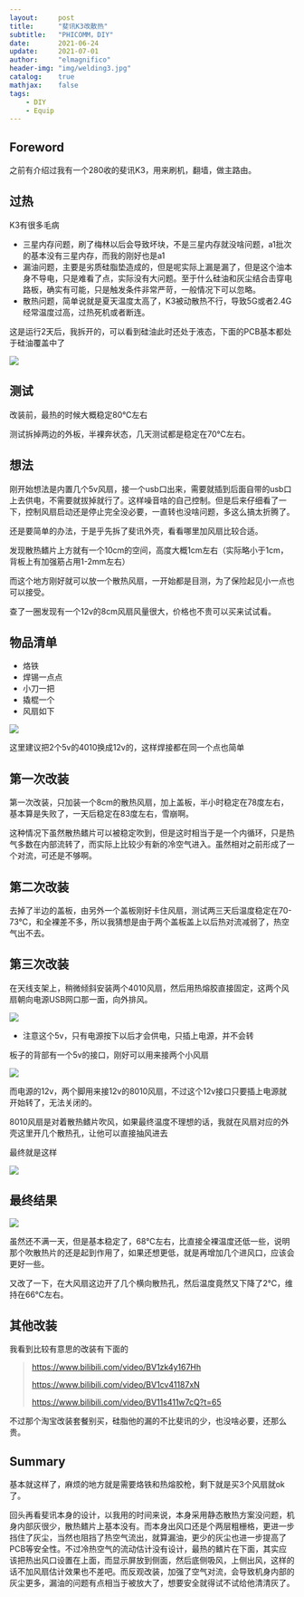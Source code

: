 ```yaml
---
layout:     post
title:      "斐讯K3改散热"
subtitle:   "PHICOMM，DIY"
date:       2021-06-24
update:     2021-07-01
author:     "elmagnifico"
header-img: "img/welding3.jpg"
catalog:    true
mathjax:    false
tags:
    - DIY
    - Equip
---
```


## Foreword

之前有介绍过我有一个280收的斐讯K3，用来刷机，翻墙，做主路由。



## 过热

K3有很多毛病

- 三星内存问题，刷了梅林以后会导致坏块，不是三星内存就没啥问题，a1批次的基本没有三星内存，而我的刚好也是a1
- 漏油问题，主要是劣质硅脂垫造成的，但是呢实际上漏是漏了，但是这个油本身不导电，只是难看了点，实际没有大问题。至于什么硅油和灰尘结合击穿电路板，确实有可能，只是触发条件非常严苛，一般情况下可以忽略。
- 散热问题，简单说就是夏天温度太高了，K3被动散热不行，导致5G或者2.4G经常温度过高，过热死机或者断连。



这是运行2天后，我拆开的，可以看到硅油此时还处于液态，下面的PCB基本都处于硅油覆盖中了

![](http://img.elmagnifico.tech:9514/static/upload/elmagnifico/2HFZC1xzyUKJ6AL.png)



## 测试

改装前，最热的时候大概稳定80℃左右

测试拆掉两边的外板，半裸奔状态，几天测试都是稳定在70℃左右。



## 想法

刚开始想法是内置几个5v风扇，接一个usb口出来，需要就插到后面自带的usb口上去供电，不需要就拔掉就行了。这样噪音啥的自己控制。但是后来仔细看了一下，控制风扇启动还是停止完全没必要，一直转也没啥问题，多这么搞太折腾了。

还是要简单的办法，于是乎先拆了斐讯外壳，看看哪里加风扇比较合适。

发现散热鳍片上方就有一个10cm的空间，高度大概1cm左右（实际略小于1cm，背板上有加强筋占用1-2mm左右）

而这个地方刚好就可以放一个散热风扇，一开始都是目测，为了保险起见小一点也可以接受。

查了一圈发现有一个12v的8cm风扇风量很大，价格也不贵可以买来试试看。



## 物品清单

- 烙铁
- 焊锡一点点
- 小刀一把
- 撬棍一个
- 风扇如下

![](http://img.elmagnifico.tech:9514/static/upload/elmagnifico/jnUXfRwSuxH8zIg.png)

这里建议把2个5v的4010换成12v的，这样焊接都在同一个点也简单



## 第一次改装

第一次改装，只加装一个8cm的散热风扇，加上盖板，半小时稳定在78度左右，基本算是失败了，一天后稳定在83度左右，雪崩啊。

这种情况下虽然散热鳍片可以被稳定吹到，但是这时相当于是一个内循环，只是热气多数在内部流转了，而实际上比较少有新的冷空气进入。虽然相对之前形成了一个对流，可还是不够啊。



## 第二次改装

去掉了半边的盖板，由另外一个盖板刚好卡住风扇，测试两三天后温度稳定在70-73℃，和全裸差不多，所以我猜想是由于两个盖板盖上以后热对流减弱了，热空气出不去。



## 第三次改装

在天线支架上，稍微倾斜安装两个4010风扇，然后用热熔胶直接固定，这两个风扇朝向电源USB网口那一面，向外排风。

![](http://img.elmagnifico.tech:9514/static/upload/elmagnifico/LQVpUDTdnzBG6Ri.png)



- 注意这个5v，只有电源按下以后才会供电，只插上电源，并不会转

板子的背部有一个5v的接口，刚好可以用来接两个小风扇

![](http://img.elmagnifico.tech:9514/static/upload/elmagnifico/cKedFIJbAnOWB1s.png)

而电源的12v，两个脚用来接12v的8010风扇，不过这个12v接口只要插上电源就开始转了，无法关闭的。

8010风扇是对着散热鳍片吹风，如果最终温度不理想的话，我就在风扇对应的外壳这里开几个散热孔，让他可以直接抽风进去

最终就是这样

![](http://img.elmagnifico.tech:9514/static/upload/elmagnifico/UcabyDt1qXk3Tl5.png)



## 最终结果

![](http://img.elmagnifico.tech:9514/static/upload/elmagnifico/c6wYk9hMo3VFIRJ.png)

虽然还不满一天，但是基本稳定了，68℃左右，比直接全裸温度还低一些，说明那个吹散热片的还是起到作用了，如果还想更低，就是再增加几个进风口，应该会更好一些。



又改了一下，在大风扇这边开了几个横向散热孔，然后温度竟然又下降了2℃，维持在66℃左右。



## 其他改装

我看到比较有意思的改装有下面的

>https://www.bilibili.com/video/BV1zk4y167Hh
>
>https://www.bilibili.com/video/BV1cv41187xN
>
>https://www.bilibili.com/video/BV11s411w7cQ?t=65

不过那个淘宝改装套餐别买，硅脂他的漏的不比斐讯的少，也没啥必要，还那么贵。



## Summary

基本就这样了，麻烦的地方就是需要烙铁和热熔胶枪，剩下就是买3个风扇就ok了。



回头再看斐讯本身的设计，以我用的时间来说，本身采用静态散热方案没问题，机身内部灰很少，散热鳍片上基本没有。而本身出风口还是个两层粗栅格，更进一步挡住了灰尘，当然也阻挡了热空气流出，就算漏油，更少的灰尘也进一步提高了PCB等安全性。不过冷热空气的流动估计没有设计，最热的鳍片在下面，其实应该把热出风口设置在上面，而显示屏放到侧面，然后底侧吸风，上侧出风，这样的话不加风扇估计效果也不差吧。而反观改装，加强了空气对流，会导致机身内部的灰尘更多，漏油的问题有点相当于被放大了，想要安全就得试不试给他清清灰了。